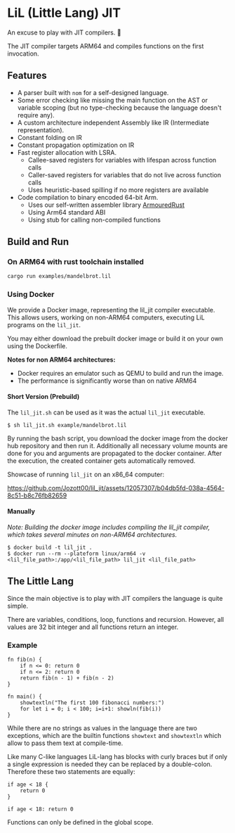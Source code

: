 
# LiL (Little Lang) JIT

An excuse to play with JIT compilers. 🐣

The JIT compiler targets ARM64 and compiles functions on the first invocation.

## Features

- A parser built with `nom` for a self-designed language.
- Some error checking like missing the main function on the AST or variable scoping (but no type-checking because the language doesn't require any).
- A custom architecture independent Assembly like IR (Intermediate representation).
- Constant folding on IR
- Constant propagation optimization on IR
- Fast register allocation with LSRA.
    - Callee-saved registers for variables with lifespan across function calls
    - Caller-saved registers for variables that do not live across function calls
    - Uses heuristic-based spilling if no more registers are available
- Code compilation to binary encoded 64-bit Arm.
    - Uses our self-written assembler library [ArmouredRust](https://github.com/Jozott00/ARMoured_rust)
  - Using Arm64 standard ABI
  - Using stub for calling non-compiled functions

## Build and Run

### On ARM64 with rust toolchain installed
```bash
cargo run examples/mandelbrot.lil
```

### Using Docker
We provide a Docker image, representing the lil_jit compiler executable. This allows
users, working on non-ARM64 computers, executing LiL programs on the `lil_jit`.

You may either download the prebuilt docker image or build it on your own using the Dockerfile.

**Notes for non ARM64 architectures:**
- Docker requires an emulator such as QEMU to build and run the image.
- The performance is significantly worse than on native ARM64


#### Short Version (Prebuild)
The `lil_jit.sh` can be used as it was the actual `lil_jit` executable.
```
$ sh lil_jit.sh example/mandelbrot.lil
```
By running the bash script, you download the docker image from the docker hub repository and then run it.
Additionally all necessary volume mounts are done for you and arguments are propagated to the docker container. After the execution, the created container gets automatically removed.

Showcase of running `lil_jit` on an x86_64 computer:



https://github.com/Jozott00/lil_jit/assets/12057307/b04db5fd-038a-4564-8c51-b8c76fb82659




#### Manually
*Note: Building the docker image includes compiling the lil_jit compiler, which takes several minutes 
on non-ARM64 architectures.* 
```
$ docker build -t lil_jit .
$ docker run --rm --plateform linux/arm64 -v <lil_file_path>:/app/<lil_file_path> lil_jit <lil_file_path>
```

## The Little Lang

Since the main objective is to play with JIT compilers the language is quite simple.

There are variables, conditions, loop, functions and recursion.
However, all values are 32 bit integer and all functions return an integer.

### Example

```
fn fib(n) {
    if n <= 0: return 0
    if n <= 2: return 0
    return fib(n - 1) + fib(n - 2)
}
    
fn main() {
    showtextln("The first 100 fibonacci numbers:")
    for let i = 0; i < 100; i=i+1: showln(fib(i))
}
```

While there are no strings as values in the language there are two exceptions, which are the builtin
functions `showtext` and `showtextln` which allow to pass them text at compile-time.

Like many C-like languages LiL-lang has blocks with curly braces but if only a single expression is needed they can be
replaced by a double-colon. Therefore these two statements are equally:

```
if age < 18 {
    return 0
}

if age < 18: return 0
```

Functions can only be defined in the global scope.

